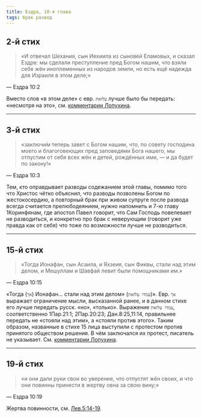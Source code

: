 ```yaml
---
title: Ездра, 10-я глава
tags: брак развод
---
```


## 2-й стих

> «И отвечал Шехания, сын Иехиила из сыновей Еламовых, и сказал Ездре: мы сделали преступление пред Богом нашим,
> что взяли себе жён иноплеменных из народов земли, но есть ещё надежда для Израиля в этом деле;»

— Ездра 10:2

Вместо слов «в этом деле» с евр. `עלזאת` лучше было бы передать: «несмотря на это»,
см. [комментарии Лопухина](https://bible.by/lopuhin-bible/15/10/).

***

## 3-й стих

> «заключи́м теперь завет с Богом нашим, что, по совету господина моего и благоговеющих пред заповедями Бога нашего,
> мы отпустим от себя всех жён и детей, рождённых ими, — и да будет по закону!»

— Ездра 10:3

Тем, кто оправдывает разводы содежанием этой главы, помимо того что Христос чётко объяснил, что разводы позволены Богом
по жестокосердию, а повторный брак при живом супруге после развода всегда считается прелюбодеянием, нужно
напомнить и 7-ю главу 1Коринфянам, где апостол Павел говорит, что Сам Господь повелевает не разводиться, и конкретно
про брак с неверующим (говорит уже правда как от себя) что тоже по возможности лучше не разводиться.

***

## 15-й стих

> «Тогда Ионафан, сын Асаила, и Яхзеия, сын Фиквы, стали над этим делом, и Мешуллам и Шавфай левит были помощниками им.»

— Ездра 10:15

«Тогда (`אך`) Ионафан... стали над этим делом» (`עמדו עלזאת`)». Eвр. `אך` выражает ограничение мысли, высказанной ранее,
и в данном стихе его лучше передать русск. «но», «только». Выражение `עמדו עלזאת`, соответственно 1Пар.21:1; 2Пар.20:23;
Дан.8:25,11:14, правильнее передать не «стояли над этим», а «стояли против этого». Таким образом, названные в стихе 15 лица
выступили с протестом против принятого обществом решения. В чём заключался их протест, писатель не указывает.
Cм. [комментарии Лопухина](https://bible.by/lopuhin-bible/15/10/).

***

## 19-й стих

> «и они дали руки свои во уверение, что отпустят жён своих, и что они повинны принести в жертву овна за свою вину;»

— Ездра 10:19

Жертва повинности, см. [Лев.5:14-19](https://bible.by/syn/3/5/).
